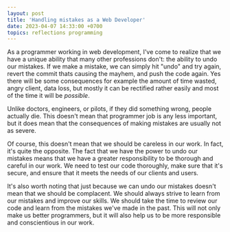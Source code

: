 ```yaml
---
layout: post
title: 'Handling mistakes as a Web Developer'
date: 2023-04-07 14:33:00 +0700
topics: reflections programming
---
```


As a programmer working in web development, I've come to realize that we have a unique ability that many other professions don't: the ability to undo our mistakes. If we make a mistake, we can simply hit "undo" and try again, revert the commit thats causing the mayhem, and push the code again. Yes there will be some consequences for example the amount of time wasted, angry client, data loss, but mostly it can be rectified rather easily and most of the time it will be _possible_.

Unlike doctors, engineers, or pilots, if they did something wrong, people actually die. This doesn't mean that programmer job is any less important, but it does mean that the consequences of making mistakes are usually not as severe.

Of course, this doesn't mean that we should be careless in our work. In fact, it's quite the opposite. The fact that we have the power to undo our mistakes means that we have a greater responsibility to be thorough and careful in our work. We need to test our code thoroughly, make sure that it's secure, and ensure that it meets the needs of our clients and users.

It's also worth noting that just because we can undo our mistakes doesn't mean that we should be complacent. We should always strive to learn from our mistakes and improve our skills. We should take the time to review our code and learn from the mistakes we've made in the past. This will not only make us better programmers, but it will also help us to be more responsible and conscientious in our work.

